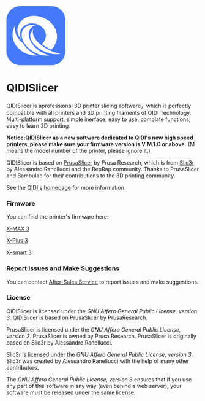 
![QIDISlicer logo](/resources/icons/QIDISlicer.png?raw=true)

# QIDISlicer
QIDISlicer is aprofessional 3D printer slicing software，which is perfectly compatible with all printers and 3D printing filaments of QIDI Technology. Multi-platform support, simple inerface, easy to use, complate functions, easy to learn 3D printing.

**Notice:QIDISlicer as a new software dedicated to QIDI's new high speed printers, please make sure your firmware version is V M.1.0 or above.**
(M means the model number of the printer, please ignore it.)

QIDISlicer is based on [PrusaSlicer](https://github.com/prusa3d/PrusaSlicer) by Prusa Research, which is from [Slic3r](https://github.com/Slic3r/Slic3r) by Alessandro Ranellucci and the RepRap community.
Thanks to PrusaSlicer and Bambulab for their contributions to the 3D printing community.

See the [QIDI's homepage](https://qidi3d.com) for more information.

### Firmware

You can find the printer's firmware here:

[X-MAX 3](https://github.com/QIDITECH/QIDI_MAX3)

[X-Plus 3](https://github.com/QIDITECH/QIDI_PLUS3)

[X-smart 3](https://github.com/QIDITECH/QIDI_SMART3)

### Report Issues and Make Suggestions

You can contact [After-Sales Service](https://qidi3d.com/pages/warranty-policy-after-sales-support) to report issues and make suggestions.

### License

QIDISlicer is licensed under the _GNU Affero General Public License, version 3_. QIDISlicer is based on PrusaSlicer by PrusaResearch.

PrusaSlicer is licensed under the _GNU Affero General Public License, version 3_. PrusaSlicer is owned by Prusa Research. PrusaSlicer is originally based on Slic3r by Alessandro Ranellucci.

Slic3r is licensed under the _GNU Affero General Public License, version 3_. Slic3r was created by Alessandro Ranellucci with the help of many other contributors.

The _GNU Affero General Public License, version 3_ ensures that if you use any part of this software in any way (even behind a web server), your software must be released under the same license.
